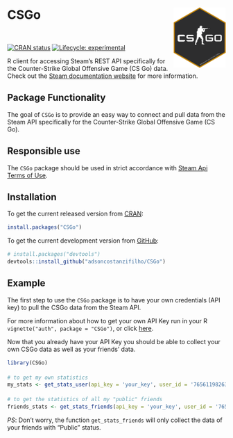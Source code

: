 
<!-- README.md is generated from README.Rmd. Please edit that file -->

# CSGo <img src="man/img/logo.png" width="120px" align="right" />

<br>

<!-- badges: start -->

[![CRAN
status](https://www.r-pkg.org/badges/version/CSGo)](https://CRAN.R-project.org/package=CSGo)
[![Lifecycle:
experimental](https://img.shields.io/badge/lifecycle-experimental-orange.svg)](https://lifecycle.r-lib.org/articles/stages.html#experimental)
<!-- badges: end -->

R client for accessing Steam’s REST API specifically for the
Counter-Strike Global Offensive Game (CS Go) data. Check out the [Steam
documentation
website](https://developer.valvesoftware.com/wiki/Steam_Web_API) for
more information.

## Package Functionality

The goal of `CSGo` is to provide an easy way to connect and pull data
from the Steam API specifically for the Counter-Strike Global Offensive
Game (CS Go).

## Responsible use

The `CSGo` package should be used in strict accordance with [Steam Api
Terms of Use](https://steamcommunity.com/dev/apiterms).

## Installation

To get the current released version from
[CRAN](https://cran.r-project.org/web/packages/CSGo/index.html):

``` r
install.packages("CSGo")
```

To get the current development version from
[GitHub](https://github.com/adsoncostanzifilho/CSGo):

``` r
# install.packages("devtools")
devtools::install_github("adsoncostanzifilho/CSGo")
```

## Example

The first step to use the `CSGo` package is to have your own credentials
(API key) to pull the CSGo data from the Steam API.

For more information about how to get your own API Key run in your R
`vignette("auth", package = "CSGo")`, or click
[here](https://cran.r-project.org/web/packages/CSGo/vignettes/auth.html).

Now that you already have your API Key you should be able to collect
your own CSGo data as well as your friends’ data.

``` r
library(CSGo)

# to get my own statistics
my_stats <- get_stats_user(api_key = 'your_key', user_id = '76561198263364899')

# to get the statistics of all my "public" friends
friends_stats <- get_stats_friends(api_key = 'your_key', user_id = '76561198263364899')
```

*PS*: Don’t worry, the function `get_stats_friends` will only collect
the data of your friends with “Public” status.
